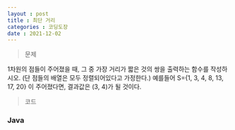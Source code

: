```yaml
---
layout : post
title : 최단 거리
categories : 코딩도장
date : 2021-12-02
---
```

> 문제 <br>

1차원의 점들이 주어졌을 때, 그 중 가장 거리가 짧은 것의 쌍을 출력하는 함수를 작성하시오. (단 점들의 배열은 모두 정렬되어있다고 가정한다.) 예를들어 S={1, 3, 4, 8, 13, 17, 20} 이 주어졌다면, 결과값은 (3, 4)가 될 것이다.

> 코드
### Java

<script src="https://gist.github.com/kwontaehoon/2586bb2e19f67f089d65e26dace5fdcd.js"></script>
